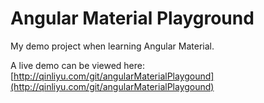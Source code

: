 # Angular Material Playground

My demo project when learning Angular Material.

A live demo can be viewed here: [http://qinliyu.com/git/angularMaterialPlaygound](http://qinliyu.com/git/angularMaterialPlaygound)
